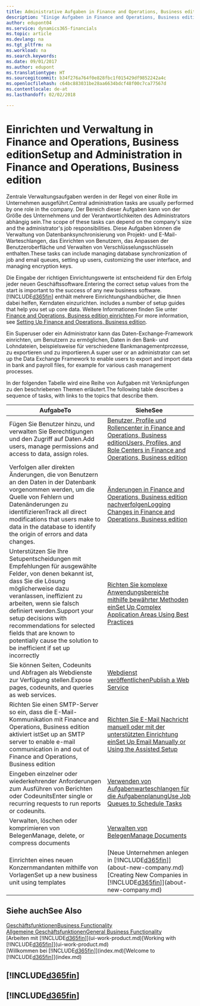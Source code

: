 ```yaml
---
title: Administrative Aufgaben in Finance and Operations, Business edition  | Microsoft Docs
description: "Einige Aufgaben in Finance and Operations, Business edition benötigt Zentraladministration und Einrichtung. Erfahren, welche das sind und was zu tun ist."
author: edupont04
ms.service: dynamics365-financials
ms.topic: article
ms.devlang: na
ms.tgt_pltfrm: na
ms.workload: na
ms.search.keywords: 
ms.date: 09/01/2017
ms.author: edupont
ms.translationtype: HT
ms.sourcegitcommit: b34f276a764f0e828fbc1f015429df9852242a4c
ms.openlocfilehash: c64bc883031be28aa6634bdcf48f00c7ca77567d
ms.contentlocale: de-at
ms.lasthandoff: 02/02/2018

---
```

# <a name="setup-and-administration-in-finance-and-operations-business-edition"></a><span data-ttu-id="e265e-104">Einrichten und Verwaltung in Finance and Operations, Business edition</span><span class="sxs-lookup"><span data-stu-id="e265e-104">Setup and Administration in Finance and Operations, Business edition</span></span>
<span data-ttu-id="e265e-105">Zentrale Verwaltungsaufgaben werden in der Regel von einer Rolle im Unternehmen ausgeführt.</span><span class="sxs-lookup"><span data-stu-id="e265e-105">Central administration tasks are usually performed by one role in the company.</span></span> <span data-ttu-id="e265e-106">Der Bereich dieser Aufgaben kann von der Größe des Unternehmens und der Verantwortlichkeiten des Administrators abhängig sein.</span><span class="sxs-lookup"><span data-stu-id="e265e-106">The scope of these tasks can depend on the company's size and the administrator's job responsibilities.</span></span> <span data-ttu-id="e265e-107">Diese Aufgaben können die Verwaltung von Datenbanksynchronisierung von Projekt- und E-Mail-Warteschlangen, das Einrichten von Benutzern, das Anpassen der Benutzeroberfläche und Verwalten von Verschlüsselungsschlüsseln enthalten.</span><span class="sxs-lookup"><span data-stu-id="e265e-107">These tasks can include managing database synchronization of job and email queues, setting up users, customizing the user interface, and managing encryption keys.</span></span>  

<span data-ttu-id="e265e-108">Die Eingabe der richtigen Einrichtungswerte ist entscheidend für den Erfolg jeder neuen Geschäftssoftware.</span><span class="sxs-lookup"><span data-stu-id="e265e-108">Entering the correct setup values from the start is important to the success of any new business software.</span></span> [!INCLUDE[d365fin](includes/d365fin_md.md)]<span data-ttu-id="e265e-109"> enthält mehrere Einrichtungshandbücher, die Ihnen dabei helfen, Kerndaten einzurichten.</span><span class="sxs-lookup"><span data-stu-id="e265e-109"> includes a number of setup guides that help you set up core data.</span></span> <span data-ttu-id="e265e-110">Weitere Informationen finden Sie unter [Finance and Operations, Business edition einrichten](setup.md).</span><span class="sxs-lookup"><span data-stu-id="e265e-110">For more information, see [Setting Up Finance and Operations, Business edition](setup.md).</span></span>

<!--Whether you use [!INCLUDE[rim](../../includes/rim_md.md)] to implement setup values or you manually enter them in the new company, you can support your setup decisions with some general recommendations for selected setup fields that are known to potentially cause the solution to be inefficient if defined incorrectly.-->  

<span data-ttu-id="e265e-111">Ein Superuser oder ein Administrator kann das Daten-Exchange-Framework einrichten, um Benutzern zu ermöglichen, Daten in den Bank- und Lohndateien, beispielsweise für verschiedene Bankmanagementprozesse, zu exportieren und zu importieren.</span><span class="sxs-lookup"><span data-stu-id="e265e-111">A super user or an administrator can set up the Data Exchange Framework to enable users to export and import data in bank and payroll files, for example for various cash management processes.</span></span>  

<span data-ttu-id="e265e-112">In der folgenden Tabelle wird eine Reihe von Aufgaben mit Verknüpfungen zu den beschriebenen Themen erläutert.</span><span class="sxs-lookup"><span data-stu-id="e265e-112">The following table describes a sequence of tasks, with links to the topics that describe them.</span></span>   

|<span data-ttu-id="e265e-113">**Aufgabe**</span><span class="sxs-lookup"><span data-stu-id="e265e-113">**To**</span></span>|<span data-ttu-id="e265e-114">**Siehe**</span><span class="sxs-lookup"><span data-stu-id="e265e-114">**See**</span></span>|  
|------------|-------------|  
|<span data-ttu-id="e265e-115">Fügen Sie Benutzer hinzu, und verwalten Sie Berechtigungen und den Zugriff auf Daten.</span><span class="sxs-lookup"><span data-stu-id="e265e-115">Add users, manage permissions and access to data, assign roles.</span></span>|[<span data-ttu-id="e265e-116">Benutzer, Profile und Rollencenter in Finance and Operations, Business edition</span><span class="sxs-lookup"><span data-stu-id="e265e-116">Users, Profiles, and Role Centers in Finance and Operations, Business edition</span></span>](admin-users-profiles-roles.md)|  
|<span data-ttu-id="e265e-117">Verfolgen aller direkten Änderungen, die von Benutzern an den Daten in der Datenbank vorgenommen werden, um die Quelle von Fehlern und Datenänderungen zu identifizieren</span><span class="sxs-lookup"><span data-stu-id="e265e-117">Track all direct modifications that users make to data in the database to identify the origin of errors and data changes.</span></span>|[<span data-ttu-id="e265e-118">Änderungen in Finance and Operations, Business edition nachverfolgen</span><span class="sxs-lookup"><span data-stu-id="e265e-118">Logging Changes in Finance and Operations, Business edition</span></span>](across-log-changes.md)|  
|<span data-ttu-id="e265e-119">Unterstützen Sie Ihre Setupentscheidungen mit Empfehlungen für ausgewählte Felder, von denen bekannt ist, dass Sie die Lösung möglicherweise dazu veranlassen, ineffizient zu arbeiten, wenn sie falsch definiert werden.</span><span class="sxs-lookup"><span data-stu-id="e265e-119">Support your setup decisions with recommendations for selected fields that are known to potentially cause the solution to be inefficient if set up incorrectly</span></span>|[<span data-ttu-id="e265e-120">Richten Sie komplexe Anwendungsbereiche mithilfe bewährter Methoden ein</span><span class="sxs-lookup"><span data-stu-id="e265e-120">Set Up Complex Application Areas Using Best Practices</span></span>](set-up-complex-application-areas-using-best-practices.md)|  
|<span data-ttu-id="e265e-121">Sie können Seiten, Codeunits und Abfragen als Webdienste zur Verfügung stellen.</span><span class="sxs-lookup"><span data-stu-id="e265e-121">Expose pages, codeunits, and queries as web services.</span></span>|[<span data-ttu-id="e265e-122">Webdienst veröffentlichen</span><span class="sxs-lookup"><span data-stu-id="e265e-122">Publish a Web Service</span></span>](across-how-publish-web-service.md)|  
|<span data-ttu-id="e265e-123">Richten Sie einen SMTP-Server so ein, dass die E-Mail-Kommunikation mit Finance and Operations, Business edition aktiviert ist</span><span class="sxs-lookup"><span data-stu-id="e265e-123">Set up an SMTP server to enable e-mail communication in and out of Finance and Operations, Business edition</span></span>| [<span data-ttu-id="e265e-124">Richten Sie E-Mail Nachricht manuell oder mit der unterstützten Einrichtung ein</span><span class="sxs-lookup"><span data-stu-id="e265e-124">Set Up Email Manually or Using the Assisted Setup</span></span>](madeira-how-setup-email.md)|  
|<span data-ttu-id="e265e-125">Eingeben einzelner oder wiederkehrender Anforderungen zum Ausführen von Berichten oder Codeunits</span><span class="sxs-lookup"><span data-stu-id="e265e-125">Enter single or recurring requests to run reports or codeunits.</span></span>|[<span data-ttu-id="e265e-126">Verwenden von Aufgabenwarteschlangen für die Aufgabenplanung</span><span class="sxs-lookup"><span data-stu-id="e265e-126">Use Job Queues to Schedule Tasks</span></span>](admin-job-queues-schedule-tasks.md)|  
|<span data-ttu-id="e265e-127">Verwalten, löschen oder komprimieren von Belegen</span><span class="sxs-lookup"><span data-stu-id="e265e-127">Manage, delete, or compress documents</span></span>|[<span data-ttu-id="e265e-128">Verwalten von Belegen</span><span class="sxs-lookup"><span data-stu-id="e265e-128">Manage Documents</span></span>](admin-manage-documents.md)|  
|<span data-ttu-id="e265e-129">Einrichten eines neuen Konzernmandanten mithilfe von Vorlagen</span><span class="sxs-lookup"><span data-stu-id="e265e-129">Set up a new business unit using templates</span></span>|<span data-ttu-id="e265e-130">[Neue Unternehmen anlegen in [!INCLUDE[d365fin](includes/d365fin_md.md)]](about-new-company.md)</span><span class="sxs-lookup"><span data-stu-id="e265e-130">[Creating New Companies in [!INCLUDE[d365fin](includes/d365fin_md.md)]](about-new-company.md)</span></span>|  

## <a name="see-also"></a><span data-ttu-id="e265e-131">Siehe auch</span><span class="sxs-lookup"><span data-stu-id="e265e-131">See Also</span></span>
[<span data-ttu-id="e265e-132">Geschäftsfunktionen</span><span class="sxs-lookup"><span data-stu-id="e265e-132">Business Functionality</span></span>](madeira-business-functionality.md)  
[<span data-ttu-id="e265e-133">Allgemeine Geschäftsfunktionen</span><span class="sxs-lookup"><span data-stu-id="e265e-133">General Business Functionality</span></span>](ui-across-business-areas.md)  
<span data-ttu-id="e265e-134">[Arbeiten mit [!INCLUDE[d365fin](includes/d365fin_md.md)]](ui-work-product.md)</span><span class="sxs-lookup"><span data-stu-id="e265e-134">[Working with [!INCLUDE[d365fin](includes/d365fin_md.md)]](ui-work-product.md)</span></span>  
<span data-ttu-id="e265e-135">[Willkommen bei [!INCLUDE[d365fin](includes/d365fin_md.md)]](index.md)</span><span class="sxs-lookup"><span data-stu-id="e265e-135">[Welcome to [!INCLUDE[d365fin](includes/d365fin_md.md)]](index.md)</span></span>  

## [!INCLUDE[d365fin](includes/free_trial_md.md)]  
## [!INCLUDE[d365fin](includes/training_link_md.md)]

